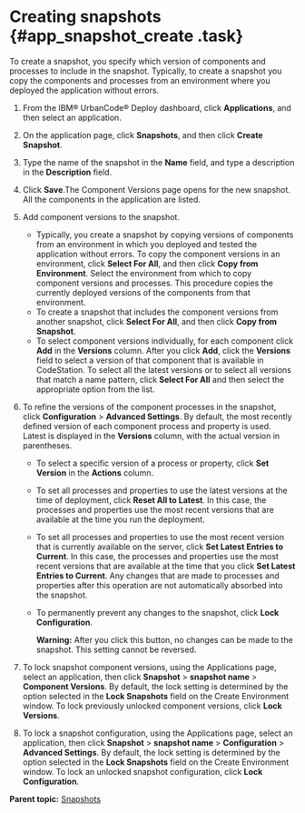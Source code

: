 # Creating snapshots {#app_snapshot_create .task}

To create a snapshot, you specify which version of components and processes to include in the snapshot. Typically, to create a snapshot you copy the components and processes from an environment where you deployed the application without errors.

1.  From the IBM® UrbanCode® Deploy dashboard, click **Applications**, and then select an application. 
2.   On the application page, click **Snapshots**, and then click **Create Snapshot**. 
3.  Type the name of the snapshot in the **Name** field, and type a description in the **Description** field. 
4.  Click **Save**.The Component Versions page opens for the new snapshot. All the components in the application are listed.
5.  Add component versions to the snapshot. 
    -   Typically, you create a snapshot by copying versions of components from an environment in which you deployed and tested the application without errors. To copy the component versions in an environment, click **Select For All**, and then click **Copy from Environment**. Select the environment from which to copy component versions and processes. This procedure copies the currently deployed versions of the components from that environment.
    -   To create a snapshot that includes the component versions from another snapshot, click **Select For All**, and then click **Copy from Snapshot**.
    -   To select component versions individually, for each component click **Add** in the **Versions** column. After you click **Add**, click the **Versions** field to select a version of that component that is available in CodeStation. To select all the latest versions or to select all versions that match a name pattern, click **Select For All** and then select the appropriate option from the list.
6.  To refine the versions of the component processes in the snapshot, click **Configuration** \> **Advanced Settings**. By default, the most recently defined version of each component process and property is used. Latest is displayed in the **Versions** column, with the actual version in parentheses.
    -   To select a specific version of a process or property, click **Set Version** in the **Actions** column.
    -   To set all processes and properties to use the latest versions at the time of deployment, click **Reset All to Latest**. In this case, the processes and properties use the most recent versions that are available at the time you run the deployment.
    -   To set all processes and properties to use the most recent version that is currently available on the server, click **Set Latest Entries to Current**. In this case, the processes and properties use the most recent versions that are available at the time that you click **Set Latest Entries to Current**. Any changes that are made to processes and properties after this operation are not automatically absorbed into the snapshot.
    -   To permanently prevent any changes to the snapshot, click **Lock Configuration**.

        **Warning:** After you click this button, no changes can be made to the snapshot. This setting cannot be reversed.

7.   To lock snapshot component versions, using the Applications page, select an application, then click **Snapshot** \> **snapshot name** \> **Component Versions**. By default, the lock setting is determined by the option selected in the **Lock Snapshots** field on the Create Environment window. To lock previously unlocked component versions, click **Lock Versions**. 
8.   To lock a snapshot configuration, using the Applications page, select an application, then click **Snapshot** \> **snapshot name** \> **Configuration** \> **Advanced Settings**. By default, the lock setting is determined by the option selected in the **Lock Snapshots** field on the Create Environment window. To lock an unlocked snapshot configuration, click **Lock Configuration**. 

**Parent topic:** [Snapshots](../topics/app_snapshot.md)

